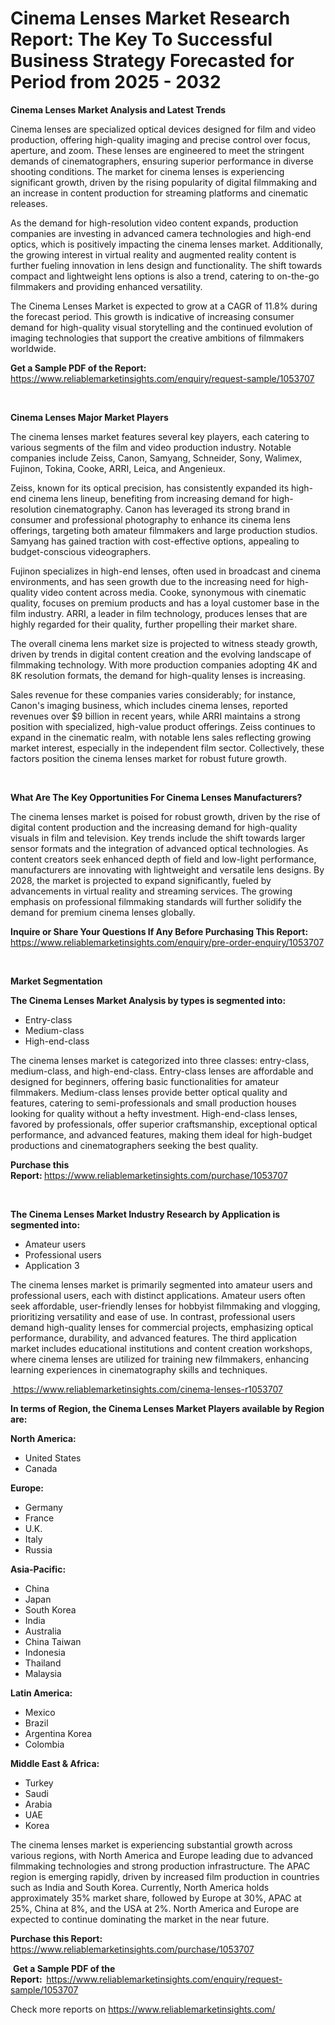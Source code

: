 <p><h1>Cinema Lenses Market Research Report: The Key To Successful Business Strategy Forecasted for Period from 2025 - 2032</h1></p><p><strong>Cinema Lenses Market Analysis and Latest Trends</strong></p>
<p><p>Cinema lenses are specialized optical devices designed for film and video production, offering high-quality imaging and precise control over focus, aperture, and zoom. These lenses are engineered to meet the stringent demands of cinematographers, ensuring superior performance in diverse shooting conditions. The market for cinema lenses is experiencing significant growth, driven by the rising popularity of digital filmmaking and an increase in content production for streaming platforms and cinematic releases. </p><p>As the demand for high-resolution video content expands, production companies are investing in advanced camera technologies and high-end optics, which is positively impacting the cinema lenses market. Additionally, the growing interest in virtual reality and augmented reality content is further fueling innovation in lens design and functionality. The shift towards compact and lightweight lens options is also a trend, catering to on-the-go filmmakers and providing enhanced versatility.</p><p>The Cinema Lenses Market is expected to grow at a CAGR of 11.8% during the forecast period. This growth is indicative of increasing consumer demand for high-quality visual storytelling and the continued evolution of imaging technologies that support the creative ambitions of filmmakers worldwide.</p></p>
<p><strong>Get a Sample PDF of the Report:&nbsp;</strong> <a href="https://www.reliablemarketinsights.com/enquiry/request-sample/1053707?utm_campaign=2012&utm_medium=2&utm_source=Github&utm_content=ia&utm_term=09022025&utm_id=cinema-lenses">https://www.reliablemarketinsights.com/enquiry/request-sample/1053707</a></p>
<p>&nbsp;</p>
<p><strong>Cinema Lenses Major Market Players</strong></p>
<p><p>The cinema lenses market features several key players, each catering to various segments of the film and video production industry. Notable companies include Zeiss, Canon, Samyang, Schneider, Sony, Walimex, Fujinon, Tokina, Cooke, ARRI, Leica, and Angenieux. </p><p>Zeiss, known for its optical precision, has consistently expanded its high-end cinema lens lineup, benefiting from increasing demand for high-resolution cinematography. Canon has leveraged its strong brand in consumer and professional photography to enhance its cinema lens offerings, targeting both amateur filmmakers and large production studios. Samyang has gained traction with cost-effective options, appealing to budget-conscious videographers.</p><p>Fujinon specializes in high-end lenses, often used in broadcast and cinema environments, and has seen growth due to the increasing need for high-quality video content across media. Cooke, synonymous with cinematic quality, focuses on premium products and has a loyal customer base in the film industry. ARRI, a leader in film technology, produces lenses that are highly regarded for their quality, further propelling their market share.</p><p>The overall cinema lens market size is projected to witness steady growth, driven by trends in digital content creation and the evolving landscape of filmmaking technology. With more production companies adopting 4K and 8K resolution formats, the demand for high-quality lenses is increasing.</p><p>Sales revenue for these companies varies considerably; for instance, Canon's imaging business, which includes cinema lenses, reported revenues over $9 billion in recent years, while ARRI maintains a strong position with specialized, high-value product offerings. Zeiss continues to expand in the cinematic realm, with notable lens sales reflecting growing market interest, especially in the independent film sector. Collectively, these factors position the cinema lenses market for robust future growth.</p></p>
<p>&nbsp;</p>
<p><strong>What Are The Key Opportunities For Cinema Lenses Manufacturers?</strong></p>
<p><p>The cinema lenses market is poised for robust growth, driven by the rise of digital content production and the increasing demand for high-quality visuals in film and television. Key trends include the shift towards larger sensor formats and the integration of advanced optical technologies. As content creators seek enhanced depth of field and low-light performance, manufacturers are innovating with lightweight and versatile lens designs. By 2028, the market is projected to expand significantly, fueled by advancements in virtual reality and streaming services. The growing emphasis on professional filmmaking standards will further solidify the demand for premium cinema lenses globally.</p></p>
<p><strong>Inquire or Share Your Questions If Any Before Purchasing This Report:</strong> <a href="https://www.reliablemarketinsights.com/enquiry/pre-order-enquiry/1053707?utm_campaign=2012&utm_medium=2&utm_source=Github&utm_content=ia&utm_term=09022025&utm_id=cinema-lenses">https://www.reliablemarketinsights.com/enquiry/pre-order-enquiry/1053707</a></p>
<p>&nbsp;</p>
<p><strong>Market Segmentation</strong></p>
<p><strong>The Cinema Lenses Market Analysis by types is segmented into:</strong></p>
<p><ul><li>Entry-class</li><li>Medium-class</li><li>High-end-class</li></ul></p>
<p><p>The cinema lenses market is categorized into three classes: entry-class, medium-class, and high-end-class. Entry-class lenses are affordable and designed for beginners, offering basic functionalities for amateur filmmakers. Medium-class lenses provide better optical quality and features, catering to semi-professionals and small production houses looking for quality without a hefty investment. High-end-class lenses, favored by professionals, offer superior craftsmanship, exceptional optical performance, and advanced features, making them ideal for high-budget productions and cinematographers seeking the best quality.</p></p>
<p><strong>Purchase this Report:&nbsp;</strong><a href="https://www.reliablemarketinsights.com/purchase/1053707?utm_campaign=2012&utm_medium=2&utm_source=Github&utm_content=ia&utm_term=09022025&utm_id=cinema-lenses">https://www.reliablemarketinsights.com/purchase/1053707</a></p>
<p>&nbsp;</p>
<p><strong>The Cinema Lenses Market Industry Research by Application is segmented into:</strong></p>
<p><ul><li>Amateur users</li><li>Professional users</li><li>Application 3</li></ul></p>
<p><p>The cinema lenses market is primarily segmented into amateur users and professional users, each with distinct applications. Amateur users often seek affordable, user-friendly lenses for hobbyist filmmaking and vlogging, prioritizing versatility and ease of use. In contrast, professional users demand high-quality lenses for commercial projects, emphasizing optical performance, durability, and advanced features. The third application market includes educational institutions and content creation workshops, where cinema lenses are utilized for training new filmmakers, enhancing learning experiences in cinematography skills and techniques.</p></p>
<p><a href="https://www.reliablemarketinsights.com/cinema-lenses-r1053707?utm_campaign=2012&utm_medium=2&utm_source=Github&utm_content=ia&utm_term=09022025&utm_id=cinema-lenses">&nbsp;https://www.reliablemarketinsights.com/cinema-lenses-r1053707</a></p>
<p><strong>In terms of Region, the Cinema Lenses Market Players available by Region are:</strong></p>
<p>
    <p> <strong> North America: </strong>
        <ul>
            <li>United States</li>
            <li>Canada</li>
        </ul>
        </p> 
    <p> <strong> Europe: </strong>
        <ul>
            <li>Germany</li>
            <li>France</li>
            <li>U.K.</li>
            <li>Italy</li>
            <li>Russia</li>
        </ul>
        </p> 
    <p> <strong> Asia-Pacific: </strong>
        <ul>
            <li>China</li>
            <li>Japan</li>
            <li>South Korea</li>
            <li>India</li>
            <li>Australia</li>
            <li>China Taiwan</li>
            <li>Indonesia</li>
            <li>Thailand</li>
            <li>Malaysia</li>
        </ul>
        </p> 
    <p> <strong> Latin America: </strong>
        <ul>
            <li>Mexico</li>
            <li>Brazil</li>
            <li>Argentina Korea</li>
            <li>Colombia</li>
        </ul>
        </p> 
    <p> <strong> Middle East & Africa: </strong>
        <ul>
            <li>Turkey</li>
            <li>Saudi</li>
            <li>Arabia</li>
            <li>UAE</li>
            <li>Korea</li>
        </ul>
    </p>
    </p>
<p><p>The cinema lenses market is experiencing substantial growth across various regions, with North America and Europe leading due to advanced filmmaking technologies and strong production infrastructure. The APAC region is emerging rapidly, driven by increased film production in countries such as India and South Korea. Currently, North America holds approximately 35% market share, followed by Europe at 30%, APAC at 25%, China at 8%, and the USA at 2%. North America and Europe are expected to continue dominating the market in the near future.</p></p>
<p><strong>Purchase this Report: </strong><a href="https://www.reliablemarketinsights.com/purchase/1053707?utm_campaign=2012&utm_medium=2&utm_source=Github&utm_content=ia&utm_term=09022025&utm_id=cinema-lenses">https://www.reliablemarketinsights.com/purchase/1053707</a></p>
<p>&nbsp;<strong>Get a Sample PDF of the Report:&nbsp;&nbsp;</strong><a href="https://www.reliablemarketinsights.com/enquiry/request-sample/1053707?utm_campaign=2012&utm_medium=2&utm_source=Github&utm_content=ia&utm_term=09022025&utm_id=cinema-lenses">https://www.reliablemarketinsights.com/enquiry/request-sample/1053707</a></p>
<p><strong></strong></p>
<p>Check more reports on <a href="https://www.reliablemarketinsights.com/?utm_campaign=2012&utm_medium=2&utm_source=Github&utm_content=ia&utm_term=09022025&utm_id=cinema-lenses">https://www.reliablemarketinsights.com/</a></p>